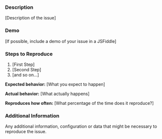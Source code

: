 <!--
IMPORTANT: If applicable, please use the following format to create a new issue.
If your issue is not created using the format below, it will be closed.
-->

### Description

[Description of the issue]

### Demo
[If possible, include a demo of your issue in a JSFiddle]

### Steps to Reproduce

1. [First Step]
2. [Second Step]
3. [and so on...]

**Expected behavior:** [What you expect to happen]

**Actual behavior:** [What actually happens]

**Reproduces how often:** [What percentage of the time does it reproduce?]

### Additional Information

Any additional information, configuration or data that might be necessary to reproduce the issue.